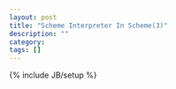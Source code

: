 ```yaml
---
layout: post
title: "Scheme Interpreter In Scheme(3)"
description: ""
category: 
tags: []
---
```

{% include JB/setup %}
